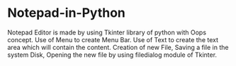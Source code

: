 # Notepad-in-Python
Notepad Editor is made by using Tkinter library of python with Oops concept.
Use of Menu to create Menu Bar.
Use of Text to create the text area which will contain the content.
Creation of new File, Saving a file in the system Disk, Opening the new file by using filedialog module of Tkinter.

